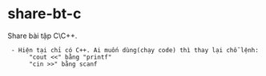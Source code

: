 # share-bt-c
Share bài tập C\C++. 

     - Hiện tại chỉ có C++. Ai muốn dùng(chạy code) thì thay lại chỗ lệnh:
          "cout <<" bằng "printf"
          "cin >>" bằng scanf

